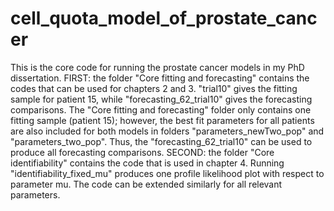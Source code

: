 # cell_quota_model_of_prostate_cancer
This is the core code for running the prostate cancer models in my PhD dissertation.
FIRST: the folder "Core fitting and forecasting" contains the codes that can be used for chapters 2 and 3.
"trial10" gives the fitting sample for patient 15, while "forecasting_62_trial10" gives the forecasting comparisons.
The "Core fitting and forecasting" folder only contains one fitting sample (patient 15); however, the best fit parameters for all patients are also included for both models in folders "parameters_newTwo_pop" and "parameters_two_pop". Thus, the "forecasting_62_trial10" can be used to produce all forecasting comparisons.
SECOND: the folder "Core identifiability" contains the code that is used in chapter 4.
Running "identifiability_fixed_mu" produces one profile likelihood plot with respect to parameter mu. 
The code can be extended similarly for all relevant parameters.
